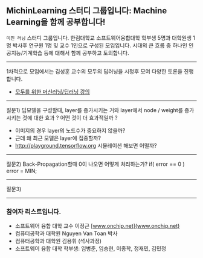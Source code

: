 ## MichinLearning 스터디 그룹입니다: Machine Learning을 함께 공부합니다!

```미친 러닝``` 스터디 그룹입니다. 한림대학교 소프트웨어융합대학 학부생 5명과 대학원생 1명 박사후 연구원 1명 및 교수 1인으로 구성된 모임입니다.
시대의 큰 흐름 중 하나인 인공지능/기계학습 등에 대해서 함께 공부하고 토의합니다.

*  *  *

1차적으로 모임에서는 김성훈 교수의 모두의 딥러닝을 시청후 모여 다양한 토론을 진행합니다.

   - [모두를 위한 머신러닝/딥러닝 강의](https://hunkim.github.io/ml/)

*  *  *

질문1) 딥모델을 구성할때, layer를 증가시키는 거와 layer에서 node / weight를 증가시키는 것에 대한 효과 ?
어떤 것이 더 효과적일까 ?
   - 이미지의 경우 layer의 노드수가 중요하지 않을까?
   - 근데 왜 최근 모델은 layer에 집중할까?
   - http://playground.tensorflow.org 시뮬레이션 해보면 어떨까?
   
*  *  *

질문2) Back-Propagation할때 0이 나오면 어떻게 처리하는가?
       if( error == 0 ) error = MIN;

*  *  *

질문3)

*  *  *
### 참여자 리스트입니다.
- 소프트웨어 융합 대학 교수 이정근 [www.onchip.net](www.onchip.net)
- 컴퓨터공학과 대학원 Nguyen Van Toan 박사
- 컴퓨터공학과 대학원 김용휘 (석사과정)
- 소프트웨어 융합 대학 학부생: 임병준, 임승현, 이종학, 정재민, 김민정


